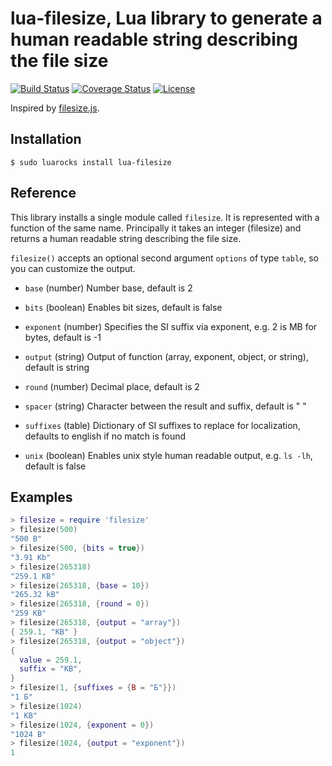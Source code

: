 # lua-filesize, Lua library to generate a human readable string describing the file size

[![Build Status][build-status]][travis]
[![Coverage Status][coveralls-badge]][coveralls-page]
[![License][license]](LICENSE)

Inspired by [filesize.js](https://github.com/avoidwork/filesize.js).

[license]: https://img.shields.io/badge/License-MIT-brightgreen.png
[travis]: https://travis-ci.org/starius/lua-filesize
[build-status]: https://travis-ci.org/starius/lua-filesize.png
[coveralls-page]: https://coveralls.io/github/starius/lua-filesize
[coveralls-badge]: https://coveralls.io/repos/starius/lua-filesize/badge.png?service=github

## Installation

```
$ sudo luarocks install lua-filesize
```

## Reference

This library installs a single module called `filesize`.
It is represented with a function of the same name.
Principally it takes an integer (filesize) and returns
a human readable string describing the file size.

`filesize()` accepts an optional second argument `options`
of type `table`, so you can customize the output.

  * `base` (number)
    Number base, default is 2

  * `bits` (boolean)
    Enables bit sizes, default is false

  * `exponent` (number)
    Specifies the SI suffix via exponent,
    e.g. 2 is MB for bytes, default is -1

  * `output` (string)
    Output of function (array, exponent, object, or string),
    default is string

  * `round` (number)
    Decimal place, default is 2

  * `spacer` (string)
    Character between the result and suffix, default is " "

  * `suffixes` (table)
    Dictionary of SI suffixes to replace for localization,
    defaults to english if no match is found

  * `unix` (boolean)
    Enables unix style human readable output, e.g. `ls -lh`,
    default is false

## Examples

```lua
> filesize = require 'filesize'
> filesize(500)
"500 B"
> filesize(500, {bits = true})
"3.91 Kb"
> filesize(265318)
"259.1 KB"
> filesize(265318, {base = 10})
"265.32 kB"
> filesize(265318, {round = 0})
"259 KB"
> filesize(265318, {output = "array"})
{ 259.1, "KB" }
> filesize(265318, {output = "object"})
{
  value = 259.1,
  suffix = "KB",
}
> filesize(1, {suffixes = {B = "Б"}})
"1 Б"
> filesize(1024)
"1 KB"
> filesize(1024, {exponent = 0})
"1024 B"
> filesize(1024, {output = "exponent"})
1
```
